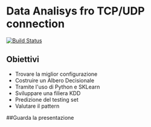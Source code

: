 # Data Analisys fro TCP/UDP connection

[![Build Status](https://travis-ci.org/joemccann/dillinger.svg?branch=master)](https://travis-ci.org/joemccann/dillinger)

## Obiettivi

- Trovare la miglior configurazione
- Costruire un Albero Decisionale
- Tramite l'uso di Python e SKLearn
- Sviluppare una filiera KDD
- Predizione del testing set
- Valutare il pattern

##Guarda la presentazione
